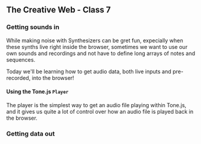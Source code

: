 ## The Creative Web - Class 7

### Getting sounds in
While making noise with Synthesizers can be gret fun, expecially when these synths live right inside the browser, sometimes we want to use our own sounds and recordings and not have to define long arrays of notes and sequences.

Today we'll be learning how to get audio data, both live inputs and pre-recorded, into the browser!

#### Using the Tone.js `Player`
The player is the simplest way to get an audio file playing within Tone.js, and it gives us quite a lot of control over how an audio file is played back in the browser.



### Getting data out

